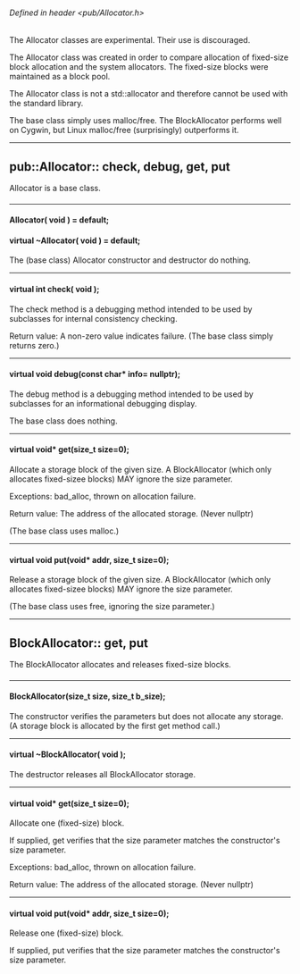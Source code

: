 <!-- -------------------------------------------------------------------------
//
//       Copyright (c) 2023 Frank Eskesen.
//
//       This file is free content, distributed under the MIT license.
//       (See accompanying file LICENSE.MIT or the original contained
//       within https://opensource.org/licenses/MIT)
//
//----------------------------------------------------------------------------
//
// Title-
//       ~/doc/cpp/pub_allocator.md
//
// Purpose-
//       Allocator.h reference manual
//
// Last change date-
//       2023/11/16
//
-------------------------------------------------------------------------- -->
###### Defined in header <pub/Allocator.h>

The Allocator classes are experimental. Their use is discouraged.

The Allocator class was created in order to compare allocation of fixed-size
block allocation and the system allocators.
The fixed-size blocks were maintained as a block pool.

The Allocator class is not a std::allocator and therefore cannot be used
with the standard library.

The base class simply uses malloc/free.
The BlockAllocator performs well on Cygwin,
but Linux malloc/free (surprisingly) outperforms it.

---

## pub::Allocator:: check, debug, get, put

Allocator is a base class.

####
---
#### <a id="a_allocator">Allocator( void ) = default;</a>
#### virtual ~Allocator( void ) = default;
The (base class) Allocator constructor and destructor do nothing.

---
#### <a id="a_check">virtual int check( void );</a>
The check method is a debugging method intended to be used by subclasses
for internal consistency checking.

Return value: A non-zero value indicates failure.
(The base class simply returns zero.)

---
#### <a id="a_debug">virtual void debug(const char* info= nullptr);</a>
The debug method is a debugging method intended to be used by subclasses
for an informational debugging display.

The base class does nothing.

---

#### <a id="a_get">virtual void* get(size_t size=0);</a>
Allocate a storage block of the given size.
A BlockAllocator (which only allocates fixed-sizee blocks) MAY ignore the
size parameter.

Exceptions: bad_alloc, thrown on allocation failure.

Return value: The address of the allocated storage. (Never nullptr)

(The base class uses malloc.)

---

#### <a id="a_put">virtual void put(void* addr, size_t size=0);</a>
Release a storage block of the given size.
A BlockAllocator (which only allocates fixed-sizee blocks) MAY ignore the
size parameter.

(The base class uses free, ignoring the size parameter.)

---

## <a id="blockallocator">BlockAllocator:: get, put</a>

The BlockAllocator allocates and releases fixed-size blocks.

####
---
#### <a id="b_allocator">BlockAllocator(size_t size, size_t b_size);</a>
The constructor verifies the parameters but does not allocate any storage.
(A storage block is allocated by the first get method call.)

---
#### virtual ~BlockAllocator( void );
The destructor releases all BlockAllocator storage.

---
#### <a id="b_get">virtual void* get(size_t size=0);</a>
Allocate one (fixed-size) block.

If supplied, get verifies that the size parameter
matches the constructor's size parameter.

Exceptions: bad_alloc, thrown on allocation failure.

Return value: The address of the allocated storage. (Never nullptr)

---
#### <a id="b_put">virtual void put(void* addr, size_t size=0);</a>
Release one (fixed-size) block.

If supplied, put verifies that the size parameter
matches the constructor's size parameter.
